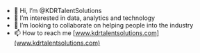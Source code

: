 - 👋 Hi, I’m @KDRTalentSolutions
- 👀 I’m interested in data, analytics and technology
- 💞️ I’m looking to collaborate on helping people into the industry
- 📫 How to reach me [www.kdrtalentsolutions.com](www.kdrtalentsolutions.com)

<!---
KDRTalentSolutions/KDRTalentSolutions is a ✨ special ✨ repository because its `README.md` (this file) appears on your GitHub profile.
You can click the Preview link to take a look at your changes.
--->
